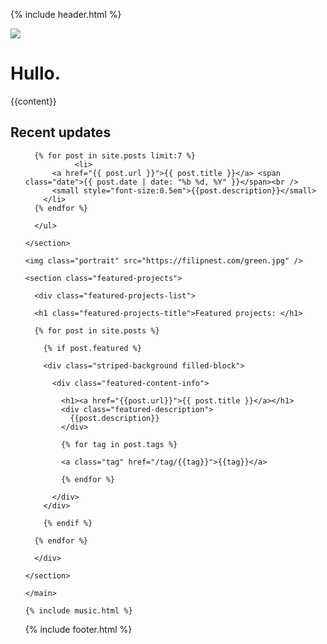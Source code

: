 {% include header.html %}
  <main>
  <img class="portrait-mobile" src="https://filipnest.com/green.jpg" />
    <h1 class="main-title">Hullo<span class="bullet">.</span></h1>
    <section class="striped-border block narrow-block">
      {{content}}
    </section>
    <section class="striped-border block wide-block">
      <h1 class="recent-updates">Recent updates</h1>
      <ul>

      {% for post in site.posts limit:7 %}
			   <li>
          <a href="{{ post.url }}">{{ post.title }}</a> <span class="date">{{ post.date | date: "%b %d, %Y" }}</span><br />
          <small style="font-size:0.5em">{{post.description}}</small>
        </li>
      {% endfor %}

      </ul>

    </section>

    <img class="portrait" src="https://filipnest.com/green.jpg" />

    <section class="featured-projects">

      <div class="featured-projects-list">

      <h1 class="featured-projects-title">Featured projects: </h1>

      {% for post in site.posts %}

        {% if post.featured %}

        <div class="striped-background filled-block">

          <div class="featured-content-info">

            <h1><a href="{{post.url}}">{{ post.title }}</a></h1>
            <div class="featured-description">
              {{post.description}}
            </div>

            {% for tag in post.tags %}

            <a class="tag" href="/tag/{{tag}}">{{tag}}</a>

            {% endfor %}

          </div>
        </div>

        {% endif %}

      {% endfor %}

      </div>

    </section>

    </main>

    {% include music.html %}

  {% include footer.html %}
